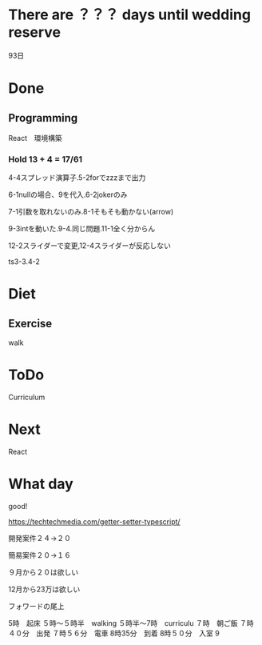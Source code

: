 # There are ？？？ days until wedding reserve

93日

# Done

## Programming

React　環境構築

### Hold 13 + 4 = 17/61

4-4スプレッド演算子.5-2forでzzzまで出力

6-1nullの場合、9を代入.6-2jokerのみ

7-1引数を取れないのみ.8-1そもそも動かない(arrow)

9-3intを動いた.9-4.同じ問題.11-1全く分からん

12-2スライダーで変更,12-4スライダーが反応しない

ts3-3.4-2

# Diet

## Exercise 

walk

# ToDo

Curriculum

# Next

React

# What day

good!

https://techtechmedia.com/getter-setter-typescript/

開発案件２４→２０

簡易案件２０→１６

９月から２０は欲しい

12月から23万は欲しい


フォワードの尾上

5時　起床
５時〜５時半　walking
５時半〜7時　curriculu
７時　朝ご飯
７時４０分　出発
７時５６分　電車
8時35分　到着
8時５０分　入室
9

